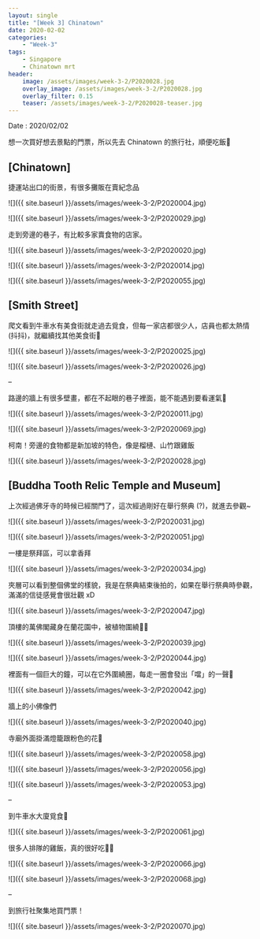 ```yaml
---
layout: single
title: "[Week 3] Chinatown"
date: 2020-02-02
categories:
    - "Week-3"
tags:
    - Singapore
    - Chinatown mrt
header:
    image: /assets/images/week-3-2/P2020028.jpg
    overlay_image: /assets/images/week-3-2/P2020028.jpg
    overlay_filter: 0.15
    teaser: /assets/images/week-3-2/P2020028-teaser.jpg
---
```


Date : 2020/02/02

想一次買好想去景點的門票，所以先去 Chinatown 的旅行社，順便吃飯🥳

## [Chinatown]

捷運站出口的街景，有很多攤販在賣紀念品

![]({{ site.baseurl }}/assets/images/week-3-2/P2020004.jpg)

![]({{ site.baseurl }}/assets/images/week-3-2/P2020029.jpg)

走到旁邊的巷子，有比較多家賣食物的店家。

![]({{ site.baseurl }}/assets/images/week-3-2/P2020020.jpg)

![]({{ site.baseurl }}/assets/images/week-3-2/P2020014.jpg)

![]({{ site.baseurl }}/assets/images/week-3-2/P2020055.jpg)

## [Smith Street]

爬文看到牛車水有美食街就走過去覓食，但每一家店都很少人，店員也都太熱情 (抖抖)，就繼續找其他美食街🤔

![]({{ site.baseurl }}/assets/images/week-3-2/P2020025.jpg)

![]({{ site.baseurl }}/assets/images/week-3-2/P2020026.jpg)

–

路邊的牆上有很多壁畫，都在不起眼的巷子裡面，能不能遇到要看運氣🤗

![]({{ site.baseurl }}/assets/images/week-3-2/P2020011.jpg)

![]({{ site.baseurl }}/assets/images/week-3-2/P2020069.jpg)

柯南！旁邊的食物都是新加坡的特色，像是榴槤、山竹跟雞飯

![]({{ site.baseurl }}/assets/images/week-3-2/P2020028.jpg)

## [Buddha Tooth Relic Temple and Museum]

上次經過佛牙寺的時候已經關門了，這次經過剛好在舉行祭典 (?)，就進去參觀~

![]({{ site.baseurl }}/assets/images/week-3-2/P2020031.jpg)

![]({{ site.baseurl }}/assets/images/week-3-2/P2020051.jpg)

一樓是祭拜區，可以拿香拜

![]({{ site.baseurl }}/assets/images/week-3-2/P2020034.jpg)

夾層可以看到整個佛堂的樣貌，我是在祭典結束後拍的，如果在舉行祭典時參觀，滿滿的信徒感覺會很壯觀 xD

![]({{ site.baseurl }}/assets/images/week-3-2/P2020047.jpg)

頂樓的萬佛閣藏身在蘭花園中，被植物圍繞🌿🌺

![]({{ site.baseurl }}/assets/images/week-3-2/P2020039.jpg)

![]({{ site.baseurl }}/assets/images/week-3-2/P2020044.jpg)

裡面有一個巨大的鐘，可以在它外圍繞圈，每走一圈會發出「噹」的一聲🔔

![]({{ site.baseurl }}/assets/images/week-3-2/P2020042.jpg)

牆上的小佛像們

![]({{ site.baseurl }}/assets/images/week-3-2/P2020040.jpg)

寺廟外面掛滿燈籠跟粉色的花🌺

![]({{ site.baseurl }}/assets/images/week-3-2/P2020058.jpg)

![]({{ site.baseurl }}/assets/images/week-3-2/P2020056.jpg)

![]({{ site.baseurl }}/assets/images/week-3-2/P2020053.jpg)

–

到牛車水大廈覓食🤪

![]({{ site.baseurl }}/assets/images/week-3-2/P2020061.jpg)

很多人排隊的雞飯，真的很好吃🥺🥺

![]({{ site.baseurl }}/assets/images/week-3-2/P2020066.jpg)

![]({{ site.baseurl }}/assets/images/week-3-2/P2020068.jpg)

–

到旅行社聚集地買門票！

![]({{ site.baseurl }}/assets/images/week-3-2/P2020070.jpg)
